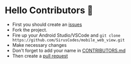 # Hello Contributors 🤗

 - First you should create an [issues](https://github.com/SirusCodes/mobile_web_view/issues)
 - Fork the project.
 - Fire up your Android Studio/VSCode and `git clone https://github.com/SirusCodes/mobile_web_view.git` 
 - Make necessary changes
 - Don't forget to add your name in [CONTRIBUTORS.md](https://github.com/SirusCodes/mobile_web_view/blob/master/CONTRIBUTORS.md)
 - Then create a [pull request](https://github.com/SirusCodes/mobile_web_view/pulls)
 
